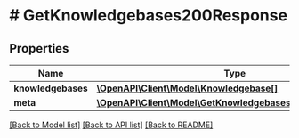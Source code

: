# # GetKnowledgebases200Response

## Properties

Name | Type | Description | Notes
------------ | ------------- | ------------- | -------------
**knowledgebases** | [**\OpenAPI\Client\Model\Knowledgebase[]**](Knowledgebase.md) |  |
**meta** | [**\OpenAPI\Client\Model\GetKnowledgebases200ResponseMeta**](GetKnowledgebases200ResponseMeta.md) |  |

[[Back to Model list]](../../README.md#models) [[Back to API list]](../../README.md#endpoints) [[Back to README]](../../README.md)
